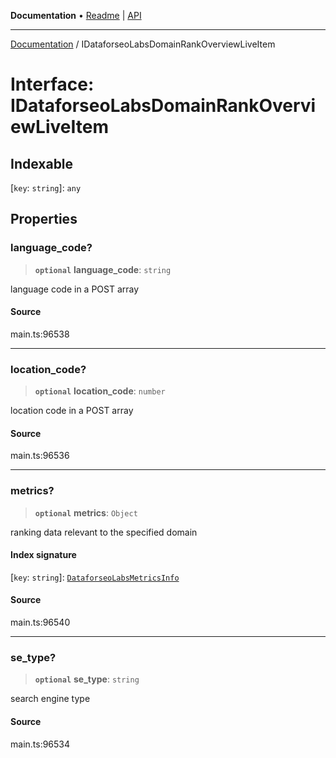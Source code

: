 **Documentation** • [Readme](../README.md) \| [API](../globals.md)

***

[Documentation](../README.md) / IDataforseoLabsDomainRankOverviewLiveItem

# Interface: IDataforseoLabsDomainRankOverviewLiveItem

## Indexable

 \[`key`: `string`\]: `any`

## Properties

### language\_code?

> **`optional`** **language\_code**: `string`

language code in a POST array

#### Source

main.ts:96538

***

### location\_code?

> **`optional`** **location\_code**: `number`

location code in a POST array

#### Source

main.ts:96536

***

### metrics?

> **`optional`** **metrics**: `Object`

ranking data relevant to the specified domain

#### Index signature

 \[`key`: `string`\]: [`DataforseoLabsMetricsInfo`](../classes/DataforseoLabsMetricsInfo.md)

#### Source

main.ts:96540

***

### se\_type?

> **`optional`** **se\_type**: `string`

search engine type

#### Source

main.ts:96534
